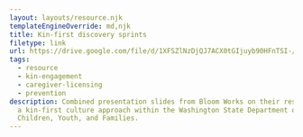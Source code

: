 ```yaml
---
layout: layouts/resource.njk
templateEngineOverride: md,njk
title: Kin-first discovery sprints
filetype: link
url: https://drive.google.com/file/d/1XFSZlNzDjQJ7ACX0tGIjuyb90HFnTSI-/view?usp=sharing
tags:
  - resource
  - kin-engagement
  - caregiver-licensing
  - prevention
description: Combined presentation slides from Bloom Works on their research on
  a kin-first culture approach within the Washington State Department of
  Children, Youth, and Families.
---
```

